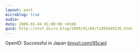 ```yaml
---
layout: post
microblog: true
audio: 
date: 2009-01-04 01:00:00 +0100
guid: http://xtof.micro.blog/2009/01/04/t1095649236.html
---
```

OpenID: Successful in Japan [tinyurl.com/95canl](http://tinyurl.com/95canl)
